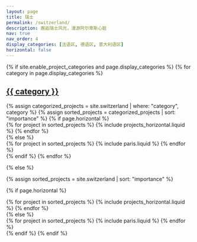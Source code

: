 ```yaml
---
layout: page
title: 瑞士
permalink: /switzerland/
description: 邂逅瑞士风光，漫游阿尔卑斯心脏
nav: true
nav_order: 4
display_categories: [法语区, 德语区, 意大利语区]
horizontal: false
---
```


<!-- pages/switzerland.md -->
<div class="projects">
{% if site.enable_project_categories and page.display_categories %}
  <!-- Display categorized projects -->
  {% for category in page.display_categories %}
  <a id="{{ category }}" href=".#{{ category }}">
    <h2 class="category">{{ category }}</h2>
  </a>
  {% assign categorized_projects = site.switzerland | where: "category", category %}
  {% assign sorted_projects = categorized_projects | sort: "importance" %}
  <!-- Generate cards for each project -->
  {% if page.horizontal %}
  <div class="container">
    <div class="row row-cols-1 row-cols-md-2">
    {% for project in sorted_projects %}
      {% include projects_horizontal.liquid %}
    {% endfor %}
    </div>
  </div>
  {% else %}
  <div class="row row-cols-1 row-cols-md-3">
    {% for project in sorted_projects %}
      {% include paris.liquid %}
    {% endfor %}
  </div>
  {% endif %}
  {% endfor %}

{% else %}

<!-- Display projects without categories -->

{% assign sorted_projects = site.switzerland | sort: "importance" %}

  <!-- Generate cards for each project -->

{% if page.horizontal %}

  <div class="container">
    <div class="row row-cols-1 row-cols-md-2">
    {% for project in sorted_projects %}
      {% include projects_horizontal.liquid %}
    {% endfor %}
    </div>
  </div>
  {% else %}
  <div class="row row-cols-1 row-cols-md-3">
    {% for project in sorted_projects %}
      {% include paris.liquid %}
    {% endfor %}
  </div>
  {% endif %}
{% endif %}
</div>
